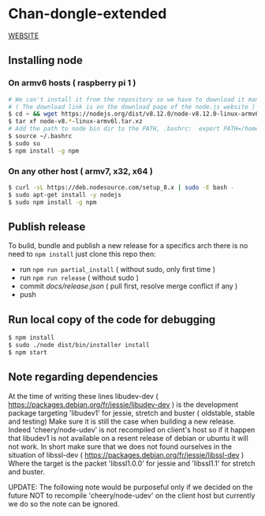 # Chan-dongle-extended

[WEBSITE](https://garronej.github.io/chan-dongle-extended/)

## Installing node 

### On armv6 hosts ( raspberry pi 1 )
``` bash
# We can't install it from the repository so we have to download it manually:
# ( The download link is on the download page of the node.js website )
$ cd ~ && wget https://nodejs.org/dist/v8.12.0/node-v8.12.0-linux-armv6l.tar.xz
$ tar xf node-v8.*-linux-armv6l.tar.xz
# Add the path to node bin dir to the PATH, .bashrc:  export PATH=/home/pi/node-v8.12.0-linux-armv6l/bin:$PATH
$ source ~/.bashrc
$ sudo su
$ npm install -g npm
```

### On any other host ( armv7, x32, x64 )
``` bash
$ curl -sL https://deb.nodesource.com/setup_8.x | sudo -E bash -
$ sudo apt-get install -y nodejs
$ sudo npm install -g npm
```

## Publish release
To build, bundle and publish a new release for 
a specifics arch there is no need to ``npm install`` just clone
this repo then: 

* run ``npm run partial_install`` ( without sudo, only first time )
* run ``npm run release`` ( without sudo )
* commit *docs/release.json* ( pull first, resolve merge conflict if any )
* push

## Run local copy of the code for debugging
``` bash
$ npm install
$ sudo ./node dist/bin/installer install
$ npm start 
```

## Note regarding dependencies

At the time of writing these lines libudev-dev ( https://packages.debian.org/fr/jessie/libudev-dev )
is the development package targeting 'libudev1' for jessie, stretch and buster ( oldstable, stable and testing)
Make sure it is still the case when building a new release. 
Indeed 'cheery/node-udev' is not recompiled on client's host so if it happen that libudev1 is not available on a 
resent release of debian or ubuntu it will not work.
In short make sure that we does not found ourselves in the situation of libssl-dev ( https://packages.debian.org/fr/jessie/libssl-dev )
Where the target is the packet 'libssl1.0.0' for jessie and 'libssl1.1' for stretch and buster.

UPDATE: The following note would be purposeful 
only if we decided on the future NOT to recompile
'cheery/node-udev' on the client host but currently 
we do so the note can be ignored.
